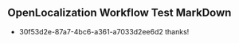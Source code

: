 ## OpenLocalization Workflow Test MarkDown
* 30f53d2e-87a7-4bc6-a361-a7033d2ee6d2 thanks!

<!--HONumber=Aug16_HO3-->


